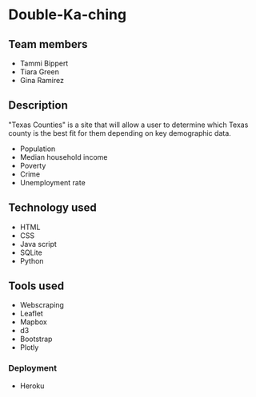 # Double-Ka-ching
## Team members
- Tammi Bippert
- Tiara Green
- Gina Ramirez

## Description
"Texas Counties" is a site that will allow a user to determine which Texas county is the best fit for them depending on key demographic data.
 - Population
 - Median household income
 - Poverty
 - Crime
 - Unemployment rate
 
 ## Technology used

 - HTML
 - CSS
 - Java script
 - SQLite
 - Python
 
 ## Tools used
 
 - Webscraping
 - Leaflet
 - Mapbox
 - d3
 - Bootstrap
 - Plotly
 
 ### Deployment
 - Heroku
